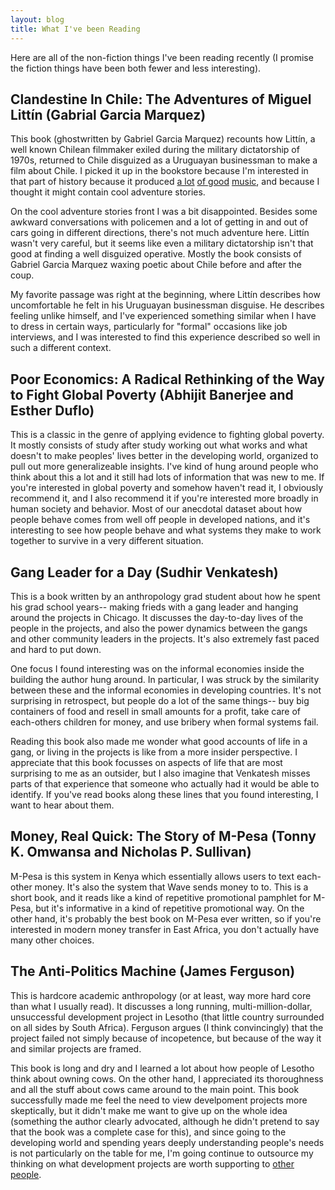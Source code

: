 ```yaml
---
layout: blog
title: What I've been Reading
---
```


Here are all of the non-fiction things I've been reading recently (I promise the fiction things have been both fewer and less interesting).

## Clandestine In Chile: The Adventures of Miguel Littín (Gabrial Garcia Marquez)

This book (ghostwritten by Gabriel Garcia Marquez) recounts how Littín, a well known Chilean filmmaker exiled during the military dictatorship of 1970s, returned to Chile disguized as a Uruguayan businessman to make a film about Chile.  I picked it up in the bookstore because I'm interested in that part of history because it produced [a lot](https://en.wikipedia.org/wiki/Inti-Illimani) [of good](https://en.wikipedia.org/wiki/V%C3%ADctor_Jara) [music](https://en.wikipedia.org/wiki/Violeta_Parra), and because I thought it might contain cool adventure stories.

On the cool adventure stories front I was a bit disappointed.  Besides some awkward conversations with policemen and a lot of getting in and out of cars going in different directions, there's not much adventure here.  Littín wasn't very careful, but it seems like even a military dictatorship isn't that good at finding a well disguized operative.  Mostly the book consists of Gabriel Garcia Marquez waxing poetic about Chile before and after the coup.

My favorite passage was right at the beginning, where Littín describes how uncomfortable he felt in his Uruguayan businessman disguise.  He describes feeling unlike himself, and I've experienced something similar when I have to dress in certain ways, particularly for "formal" occasions like job interviews, and I was interested to find this experience described so well in such a different context.

## Poor Economics: A Radical Rethinking of the Way to Fight Global Poverty (Abhijit Banerjee and Esther Duflo)

This is a classic in the genre of applying evidence to fighting global poverty.  It mostly consists of study after study working out what works and what doesn't to make peoples' lives better in the developing world, organized to pull out more generalizeable insights.  I've kind of hung around people who think about this a lot and it still had lots of information that was new to me.  If you're interested in global poverty and somehow haven't read it, I obviously recommend it, and I also recommend it if you're interested more broadly in human society and behavior.  Most of our anecdotal dataset about how people behave comes from well off people in developed nations, and it's interesting to see how people behave and what systems they make to work together to survive in a very different situation.
 
## Gang Leader for a Day (Sudhir Venkatesh)

This is a book written by an anthropology grad student about how he spent his grad school years-- making frieds with a gang leader and hanging around the projects in Chicago.  It discusses the day-to-day lives of the people in the projects, and also the power dynamics between the gangs and other community leaders in the projects.  It's also extremely fast paced and hard to put down.

One focus I found interesting was on the informal economies inside the building the author hung around.  In particular, I was struck by the similarity between these and the informal economies in developing countries.  It's not surprising in retrospect, but people do a lot of the same things-- buy big containers of food and resell in small amounts for a profit, take care of each-others children for money, and use bribery when formal systems fail.

Reading this book also made me wonder what good accounts of life in a gang, or living in the projects is like from a more insider perspective.  I appreciate that this book focusses on aspects of life that are most surprising to me as an outsider, but I also imagine that Venkatesh misses parts of that experience that someone who actually had it would be able to identify.  If you've read books along these lines that you found interesting, I want to hear about them.

## Money, Real Quick: The Story of M-Pesa (Tonny K. Omwansa and Nicholas P. Sullivan)

M-Pesa is this system in Kenya which essentially allows users to text each-other money.  It's also the system that Wave sends money to to.  This is a short book, and it reads like a kind of repetitive promotional pamphlet for M-Pesa, but it's informative in a kind of repetitive promotional way.  On the other hand, it's probably the best book on M-Pesa ever written, so if you're interested in modern money transfer in East Africa, you don't actually have many other choices.

## The Anti-Politics Machine (James Ferguson)

This is hardcore academic anthropology (or at least, way more hard core than what I usually read).  It discusses a long running, multi-million-dollar, unsuccessful development project in Lesotho (that little country surrounded on all sides by South Africa).  Ferguson argues (I think convincingly) that the project failed not simply because of incopetence, but because of the way it and similar projects are framed.  

This book is long and dry and I learned a lot about how people of Lesotho think about owning cows.  On the other hand, I appreciated its thoroughness and all the stuff about cows came around to the main point.  This book successfully made me feel the need to view develpoment projects more skeptically, but it didn't make me want to give up on the whole idea (something the author clearly advocated, although he didn't pretend to say that the book was a complete case for this), and since going to the developing world and spending years deeply understanding people's needs is not particularly on the table for me, I'm going continue to outsource my thinking on what development projects are worth supporting to [other people](http://www.givewell.org).